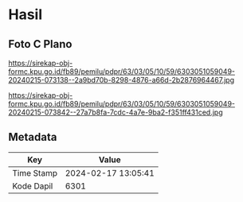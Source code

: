# Hasil

## Foto C Plano

https://sirekap-obj-formc.kpu.go.id/fb89/pemilu/pdpr/63/03/05/10/59/6303051059049-20240215-073138--2a9bd70b-8298-4876-a66d-2b2876964467.jpg

https://sirekap-obj-formc.kpu.go.id/fb89/pemilu/pdpr/63/03/05/10/59/6303051059049-20240215-073842--27a7b8fa-7cdc-4a7e-9ba2-f351ff431ced.jpg


## Metadata

| Key        | Value               |
| ---------- | ------------------- |
| Time Stamp | 2024-02-17 13:05:41 |
| Kode Dapil | 6301                |



